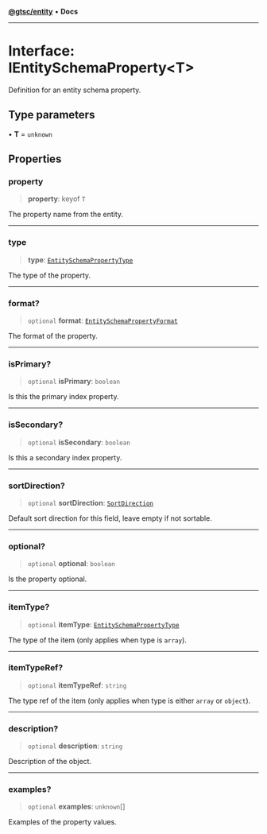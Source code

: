 [**@gtsc/entity**](../overview.md) • **Docs**

***

# Interface: IEntitySchemaProperty\<T\>

Definition for an entity schema property.

## Type parameters

• **T** = `unknown`

## Properties

### property

> **property**: keyof `T`

The property name from the entity.

***

### type

> **type**: [`EntitySchemaPropertyType`](../type-aliases/EntitySchemaPropertyType.md)

The type of the property.

***

### format?

> `optional` **format**: [`EntitySchemaPropertyFormat`](../type-aliases/EntitySchemaPropertyFormat.md)

The format of the property.

***

### isPrimary?

> `optional` **isPrimary**: `boolean`

Is this the primary index property.

***

### isSecondary?

> `optional` **isSecondary**: `boolean`

Is this a secondary index property.

***

### sortDirection?

> `optional` **sortDirection**: [`SortDirection`](../type-aliases/SortDirection.md)

Default sort direction for this field, leave empty if not sortable.

***

### optional?

> `optional` **optional**: `boolean`

Is the property optional.

***

### itemType?

> `optional` **itemType**: [`EntitySchemaPropertyType`](../type-aliases/EntitySchemaPropertyType.md)

The type of the item (only applies when type is `array`).

***

### itemTypeRef?

> `optional` **itemTypeRef**: `string`

The type ref of the item (only applies when type is either `array` or `object`).

***

### description?

> `optional` **description**: `string`

Description of the object.

***

### examples?

> `optional` **examples**: `unknown`[]

Examples of the property values.
